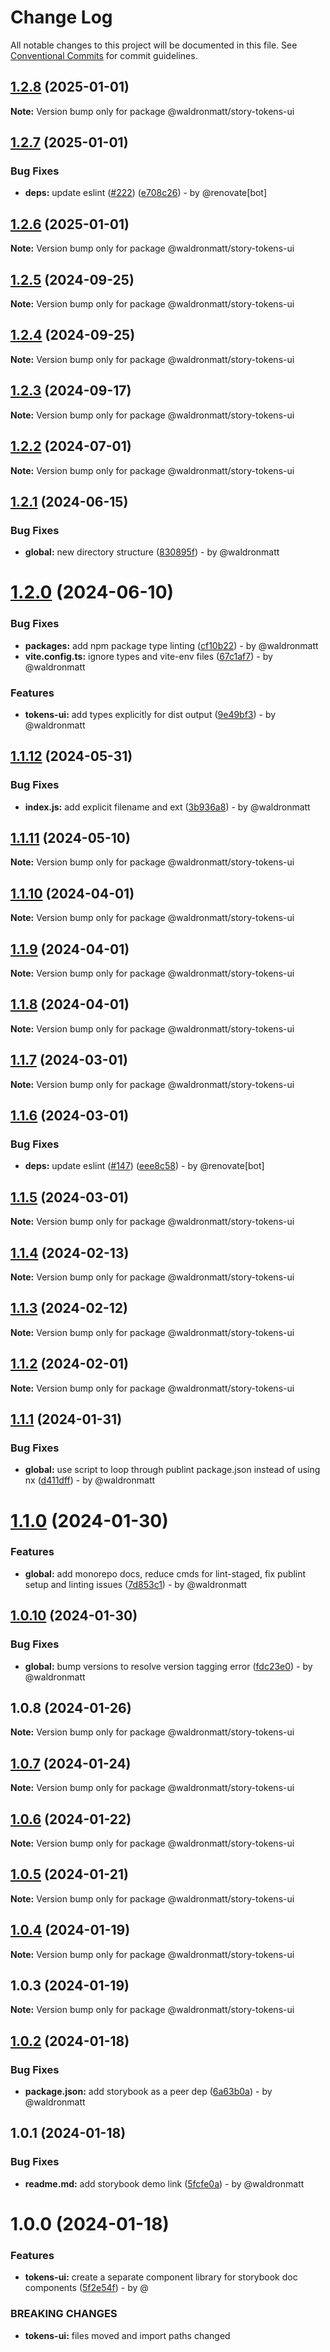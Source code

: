 # Change Log

All notable changes to this project will be documented in this file.
See [Conventional Commits](https://conventionalcommits.org) for commit guidelines.

## [1.2.8](https://github.com/waldronmatt/groundwork/compare/@waldronmatt/story-tokens-ui@1.2.7...@waldronmatt/story-tokens-ui@1.2.8) (2025-01-01)

**Note:** Version bump only for package @waldronmatt/story-tokens-ui

## [1.2.7](https://github.com/waldronmatt/groundwork/compare/@waldronmatt/story-tokens-ui@1.2.6...@waldronmatt/story-tokens-ui@1.2.7) (2025-01-01)

### Bug Fixes

* **deps:** update eslint ([#222](https://github.com/waldronmatt/groundwork/issues/222)) ([e708c26](https://github.com/waldronmatt/groundwork/commit/e708c2669e00e2a6e83982373ab085a37343d11f)) - by @renovate[bot]

## [1.2.6](https://github.com/waldronmatt/groundwork/compare/@waldronmatt/story-tokens-ui@1.2.5...@waldronmatt/story-tokens-ui@1.2.6) (2025-01-01)

**Note:** Version bump only for package @waldronmatt/story-tokens-ui

## [1.2.5](https://github.com/waldronmatt/groundwork/compare/@waldronmatt/story-tokens-ui@1.2.4...@waldronmatt/story-tokens-ui@1.2.5) (2024-09-25)

**Note:** Version bump only for package @waldronmatt/story-tokens-ui

## [1.2.4](https://github.com/waldronmatt/groundwork/compare/@waldronmatt/story-tokens-ui@1.2.3...@waldronmatt/story-tokens-ui@1.2.4) (2024-09-25)

**Note:** Version bump only for package @waldronmatt/story-tokens-ui

## [1.2.3](https://github.com/waldronmatt/groundwork/compare/@waldronmatt/story-tokens-ui@1.2.2...@waldronmatt/story-tokens-ui@1.2.3) (2024-09-17)

**Note:** Version bump only for package @waldronmatt/story-tokens-ui

## [1.2.2](https://github.com/waldronmatt/groundwork/compare/@waldronmatt/story-tokens-ui@1.2.1...@waldronmatt/story-tokens-ui@1.2.2) (2024-07-01)

**Note:** Version bump only for package @waldronmatt/story-tokens-ui

## [1.2.1](https://github.com/waldronmatt/groundwork/compare/@waldronmatt/story-tokens-ui@1.2.0...@waldronmatt/story-tokens-ui@1.2.1) (2024-06-15)

### Bug Fixes

* **global:** new directory structure ([830895f](https://github.com/waldronmatt/groundwork/commit/830895f9c1559f540c56b791febbb80cc56ec5d6)) - by @waldronmatt

# [1.2.0](https://github.com/waldronmatt/groundwork/compare/@waldronmatt/story-tokens-ui@1.1.12...@waldronmatt/story-tokens-ui@1.2.0) (2024-06-10)

### Bug Fixes

* **packages:** add npm package type linting ([cf10b22](https://github.com/waldronmatt/groundwork/commit/cf10b228d90d1850726ad19013bfa4ced5aff018)) - by @waldronmatt
* **vite.config.ts:** ignore types and vite-env files ([67c1af7](https://github.com/waldronmatt/groundwork/commit/67c1af78460a9a29b76da01f8a596f7c9831d727)) - by @waldronmatt

### Features

* **tokens-ui:** add types explicitly for dist output ([9e49bf3](https://github.com/waldronmatt/groundwork/commit/9e49bf324efc4d29a427125d000d7b417c5139be)) - by @waldronmatt

## [1.1.12](https://github.com/waldronmatt/groundwork/compare/@waldronmatt/story-tokens-ui@1.1.11...@waldronmatt/story-tokens-ui@1.1.12) (2024-05-31)

### Bug Fixes

* **index.js:** add explicit filename and ext ([3b936a8](https://github.com/waldronmatt/groundwork/commit/3b936a8f31822bd2777666b5fff05d5ab5084fa0)) - by @waldronmatt

## [1.1.11](https://github.com/waldronmatt/groundwork/compare/@waldronmatt/story-tokens-ui@1.1.10...@waldronmatt/story-tokens-ui@1.1.11) (2024-05-10)

**Note:** Version bump only for package @waldronmatt/story-tokens-ui

## [1.1.10](https://github.com/waldronmatt/groundwork/compare/@waldronmatt/story-tokens-ui@1.1.9...@waldronmatt/story-tokens-ui@1.1.10) (2024-04-01)

**Note:** Version bump only for package @waldronmatt/story-tokens-ui

## [1.1.9](https://github.com/waldronmatt/groundwork/compare/@waldronmatt/story-tokens-ui@1.1.8...@waldronmatt/story-tokens-ui@1.1.9) (2024-04-01)

**Note:** Version bump only for package @waldronmatt/story-tokens-ui

## [1.1.8](https://github.com/waldronmatt/groundwork/compare/@waldronmatt/story-tokens-ui@1.1.7...@waldronmatt/story-tokens-ui@1.1.8) (2024-04-01)

**Note:** Version bump only for package @waldronmatt/story-tokens-ui

## [1.1.7](https://github.com/waldronmatt/groundwork/compare/@waldronmatt/story-tokens-ui@1.1.6...@waldronmatt/story-tokens-ui@1.1.7) (2024-03-01)

**Note:** Version bump only for package @waldronmatt/story-tokens-ui

## [1.1.6](https://github.com/waldronmatt/groundwork/compare/@waldronmatt/story-tokens-ui@1.1.5...@waldronmatt/story-tokens-ui@1.1.6) (2024-03-01)

### Bug Fixes

* **deps:** update eslint ([#147](https://github.com/waldronmatt/groundwork/issues/147)) ([eee8c58](https://github.com/waldronmatt/groundwork/commit/eee8c58660c863f2588ed8a79ddd9259b1942aaf)) - by @renovate[bot]

## [1.1.5](https://github.com/waldronmatt/groundwork/compare/@waldronmatt/story-tokens-ui@1.1.4...@waldronmatt/story-tokens-ui@1.1.5) (2024-03-01)

**Note:** Version bump only for package @waldronmatt/story-tokens-ui

## [1.1.4](https://github.com/waldronmatt/groundwork/compare/@waldronmatt/story-tokens-ui@1.1.3...@waldronmatt/story-tokens-ui@1.1.4) (2024-02-13)

**Note:** Version bump only for package @waldronmatt/story-tokens-ui

## [1.1.3](https://github.com/waldronmatt/groundwork/compare/@waldronmatt/story-tokens-ui@1.1.2...@waldronmatt/story-tokens-ui@1.1.3) (2024-02-12)

**Note:** Version bump only for package @waldronmatt/story-tokens-ui

## [1.1.2](https://github.com/waldronmatt/groundwork/compare/@waldronmatt/story-tokens-ui@1.1.1...@waldronmatt/story-tokens-ui@1.1.2) (2024-02-01)

**Note:** Version bump only for package @waldronmatt/story-tokens-ui

## [1.1.1](https://github.com/waldronmatt/groundwork/compare/@waldronmatt/story-tokens-ui@1.1.0...@waldronmatt/story-tokens-ui@1.1.1) (2024-01-31)

### Bug Fixes

* **global:** use script to loop through publint package.json instead of using nx ([d411dff](https://github.com/waldronmatt/groundwork/commit/d411dff4109c06ff7b254c421c91d4d0fd012964)) - by @waldronmatt

# [1.1.0](https://github.com/waldronmatt/groundwork/compare/@waldronmatt/story-tokens-ui@1.0.10...@waldronmatt/story-tokens-ui@1.1.0) (2024-01-30)

### Features

* **global:** add monorepo docs, reduce cmds for lint-staged, fix publint setup and linting issues ([7d853c1](https://github.com/waldronmatt/groundwork/commit/7d853c195879bda8aeb22a3cc1786c798013b315)) - by @waldronmatt

## [1.0.10](https://github.com/waldronmatt/groundwork/compare/@waldronmatt/story-tokens-ui@1.0.8...@waldronmatt/story-tokens-ui@1.0.10) (2024-01-30)

### Bug Fixes

* **global:** bump versions to resolve version tagging error ([fdc23e0](https://github.com/waldronmatt/groundwork/commit/fdc23e05b452c6b34148445889b0cdebdf7e5539)) - by @waldronmatt

## 1.0.8 (2024-01-26)

**Note:** Version bump only for package @waldronmatt/story-tokens-ui

## [1.0.7](https://github.com/waldronmatt/groundwork/compare/@waldronmatt/story-tokens-ui@1.0.6...@waldronmatt/story-tokens-ui@1.0.7) (2024-01-24)

**Note:** Version bump only for package @waldronmatt/story-tokens-ui

## [1.0.6](https://github.com/waldronmatt/groundwork/compare/@waldronmatt/story-tokens-ui@1.0.5...@waldronmatt/story-tokens-ui@1.0.6) (2024-01-22)

**Note:** Version bump only for package @waldronmatt/story-tokens-ui

## [1.0.5](https://github.com/waldronmatt/groundwork/compare/@waldronmatt/story-tokens-ui@1.0.4...@waldronmatt/story-tokens-ui@1.0.5) (2024-01-21)

**Note:** Version bump only for package @waldronmatt/story-tokens-ui

## [1.0.4](https://github.com/waldronmatt/groundwork/compare/@waldronmatt/story-tokens-ui@1.0.3...@waldronmatt/story-tokens-ui@1.0.4) (2024-01-19)

**Note:** Version bump only for package @waldronmatt/story-tokens-ui

## 1.0.3 (2024-01-19)

**Note:** Version bump only for package @waldronmatt/story-tokens-ui

## [1.0.2](https://github.com/waldronmatt/groundwork/compare/@waldronmatt/story-tokens-ui@1.0.1...@waldronmatt/story-tokens-ui@1.0.2) (2024-01-18)

### Bug Fixes

* **package.json:** add storybook as a peer dep ([6a63b0a](https://github.com/waldronmatt/groundwork/commit/6a63b0a6c3076456f6d3ff35737489636c02fb90)) - by @waldronmatt

## 1.0.1 (2024-01-18)

### Bug Fixes

* **readme.md:** add storybook demo link ([5fcfe0a](https://github.com/waldronmatt/groundwork/commit/5fcfe0a188786ccc782a9b4866b18dd358d02673)) - by @waldronmatt

# 1.0.0 (2024-01-18)

### Features

* **tokens-ui:** create a separate component library for storybook doc components ([5f2e54f](https://github.com/waldronmatt/groundwork/commit/5f2e54f391f94af21a7e190e614a4e7ea6882dba)) - by @

### BREAKING CHANGES

* **tokens-ui:** files moved and import paths changed
